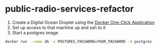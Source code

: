 # public-radio-services-refactor

1. Create a Digital Ocean Droplet using the [Docker One-Click Application](https://www.digitalocean.com/docs/one-clicks/docker/)
2. Set up access to that machine up and ssh to it
3. Start a postgres image
```bash
docker run --name db -e POSTGRES_PASSWORD=YOUR_PASSWORD -d postgres
```
